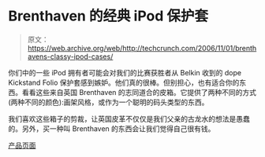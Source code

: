 # Brenthaven 的经典 iPod 保护套

> 原文：<https://web.archive.org/web/http://techcrunch.com/2006/11/01/brenthavens-classy-ipod-cases/>

你们中的一些 iPod 拥有者可能会对我们的比赛获胜者从 Belkin 收到的 dope Kickstand Folio 保护套感到嫉妒。他们真的很棒。但别担心，也有适合你的东西。看看这些来自英国 Brenthaven 的志同道合的皮箱。它提供了两种不同的方式(两种不同的颜色):画架风格，或作为一个聪明的码头类型的东西。

我们喜欢这些箱子的剪裁，让英国皮革不仅仅是我们父亲的古龙水的想法是愚蠢的。另外，买一种叫 Brenthaven 的东西会让我们觉得自己很有钱。

[产品页面](https://web.archive.org/web/20150924014713/http://www.brenthaven.com/catalog-ipod-cases.html)